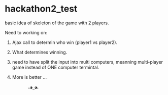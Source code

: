 # hackathon2_test

basic idea of skeleton of the game with 2 players. 

Need to working on: 

1. Ajax call to determin who win (player1 vs player2).

2. What determines winning.

3. need to have split the input into multi computers, meanning multi-player game instead of ONE computer termintal. 

4. More is better ... 


	          ｡◕‿◕｡
